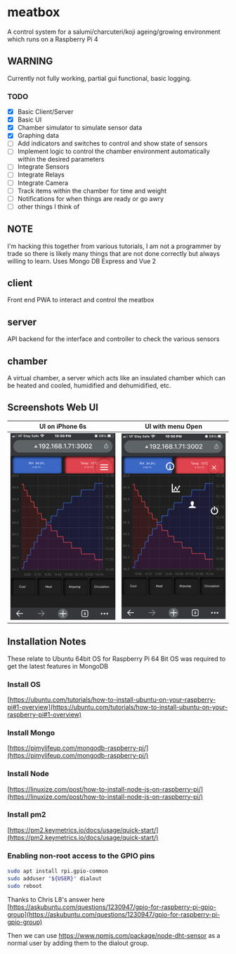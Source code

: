 # meatbox
A control system for a salumi/charcuteri/koji ageing/growing environment which runs on a Raspberry Pi 4

## WARNING
Currently not fully working, partial gui functional, basic logging.
### TODO
- [x] Basic Client/Server
- [x] Basic UI
- [x] Chamber simulator to simulate sensor data
- [x] Graphing data
- [ ] Add indicators and switches to control and show state of sensors
- [ ] Implement logic to control the chamber environment automatically within the desired parameters
- [ ] Integrate Sensors
- [ ] Integrate Relays
- [ ] Integrate Camera
- [ ] Track items within the chamber for time and weight
- [ ] Notifications for when things are ready or go awry
- [ ] other things I think of

## NOTE
I'm hacking this together from various tutorials, I am not a programmer by trade so there is likely many things that are not done correctly but always willing to learn.
Uses Mongo DB Express and Vue 2

## client
Front end PWA to interact and control the meatbox

## server
API backend for the interface and controller to check the various sensors

## chamber
A virtual chamber, a server which acts like an insulated chamber which can be heated and cooled, humidified and dehumidified, etc.

## Screenshots Web UI
UI on iPhone 6s | UI with menu Open
------------ | -------------
<img src="https://raw.githubusercontent.com/lobonz/meatbox/main/about/210317Screenshot_1.PNG" width="300" >|<img src="https://raw.githubusercontent.com/lobonz/meatbox/main/about/210317Screenshot_2.PNG" width="300" >

## Installation Notes
These relate to Ubuntu 64bit OS for Raspberry Pi
64 Bit OS was required to get the latest features in MongoDB

### Install OS
[https://ubuntu.com/tutorials/how-to-install-ubuntu-on-your-raspberry-pi#1-overview](https://ubuntu.com/tutorials/how-to-install-ubuntu-on-your-raspberry-pi#1-overview)

### Install Mongo
[https://pimylifeup.com/mongodb-raspberry-pi/](https://pimylifeup.com/mongodb-raspberry-pi/)

### Install Node
[https://linuxize.com/post/how-to-install-node-js-on-raspberry-pi/](https://linuxize.com/post/how-to-install-node-js-on-raspberry-pi/)

### Install pm2
[https://pm2.keymetrics.io/docs/usage/quick-start/](https://pm2.keymetrics.io/docs/usage/quick-start/)

### Enabling non-root access to the GPIO pins
```bash
sudo apt install rpi.gpio-common
sudo adduser "${USER}" dialout
sudo reboot
```
Thanks to Chris L8's answer here
[https://askubuntu.com/questions/1230947/gpio-for-raspberry-pi-gpio-group](https://askubuntu.com/questions/1230947/gpio-for-raspberry-pi-gpio-group)

Then we can use https://www.npmjs.com/package/node-dht-sensor as a normal user by adding them to the dialout group.
